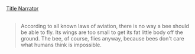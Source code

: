 <a href="https://www.imdb.com/name/nm0191906/?ref_=ttqu_qu">Title Narrator</a>
<br>
<br>

> According to all known laws of aviation, there is no way a bee should be able to fly. Its wings are too small to get its fat little body off the ground. The bee, of course, flies anyway, because bees don't care what humans think is impossible.
